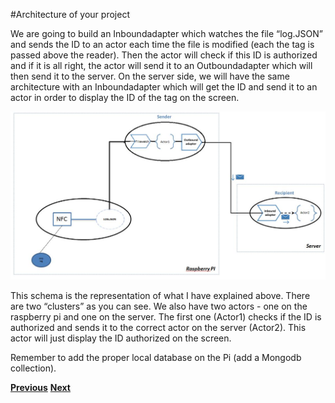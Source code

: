 #Architecture of your project

We are going to build an Inboundadapter which watches the file “log.JSON” and sends the ID to an actor each time the file is modified (each the tag is passed above the reader). Then the actor will check if this ID is authorized and if it is all right, the actor will send it to an Outboundadapter which will then send it to the server. On the server side, we will have the same architecture with an Inboundadapter which will get the ID and send it to an actor in order to display the ID of the tag on the screen.

![**Architecture**](Image/architecture.jpg)

This schema is the representation of what I have explained above. There are two “clusters” as you can see. We also have two actors - one on the raspberry pi and one on the server. The first one (Actor1) checks if the ID is authorized and sends it to the correct actor on the server (Actor2). This actor will just display the ID authorized on the screen. 

Remember to add the proper local database on the Pi (add a Mongodb collection).

[**Previous**](Integrate-nfc-hubiquitus.md)           [**Next**](Configuration.md)
